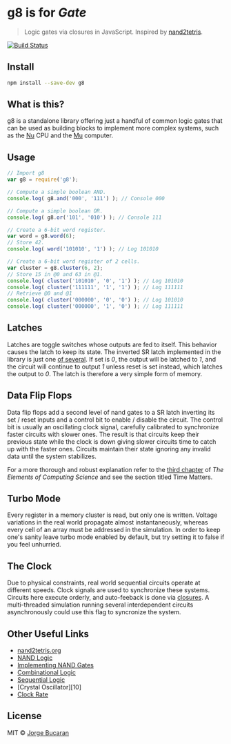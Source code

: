 # g8 is for _Gate_

> Logic gates via closures in JavaScript. Inspired by [nand2tetris][0].

[![Build Status](https://travis-ci.org/bucaran/g8.svg?branch=master)](https://travis-ci.org/bucaran/g8)

## Install

```sh
npm install --save-dev g8
```

## What is this?
g8 is a standalone library offering just a handful of common logic gates that can be used as building blocks to implement more complex systems, such as the [Nu](http://github.com/bucaran/nu) CPU and the [Mu](http://github.com/bucaran/mu) computer.

## Usage
```js
// Import g8
var g8 = require('g8');

// Compute a simple boolean AND.
console.log( g8.and('000', '111') ); // Console 000

// Compute a simple boolean OR.
console.log( g8.or('101', '010') ); // Console 111

// Create a 6-bit word register.
var word = g8.word(6);
// Store 42.
console.log( word('101010', '1') ); // Log 101010

// Create a 6-bit word register of 2 cells.
var cluster = g8.cluster(6, 2);
// Store 15 in @0 and 63 in @1.
console.log( cluster('101010', '0', '1') ); // Log 101010
console.log( cluster('111111', '1', '1') ); // Log 111111
// Retrieve @0 and @1
console.log( cluster('000000', '0', '0') ); // Log 101010
console.log( cluster('000000', '1', '0') ); // Log 111111

```

## Latches
Latches are toggle switches whose outputs are fed to itself. This behavior causes the latch to keep its state. The inverted SR latch implemented in the library is just one [of several][1]. If set is _0_, the output will be latched to _1_, and the circuit will continue to output _1_ unless reset is set instead, which latches the output to _0_. The latch is therefore a very simple form of memory.

## Data Flip Flops
Data flip flops add a second level of nand gates to a SR latch inverting its set / reset inputs and a control bit to enable / disable the circuit. The control bit is usually an oscillating clock signal, carefully calibrated to synchronize faster circuits with slower ones. The result is that circuits keep their previous state while the clock is down giving slower circuits time to catch up with the faster ones. Circuits maintain their state ignoring any invalid data until the system stabilizes.

For a more thorough and robust explanation refer to the [third chapter][2] of _The Elements of Computing Science_ and see the section titled Time Matters.

## Turbo Mode
Every register in a memory cluster is read, but only one is written. Voltage variations in the real world propagate almost instantaneously, whereas every cell of an array must be addressed in the simulation. In order to keep one's sanity leave turbo mode enabled by default, but try setting it to false if you feel unhurried.

## The Clock

Due to physical constraints, real world sequential circuits operate at different speeds. Clock signals are used to synchronize these systems. Circuits here execute orderly, and auto-feeback is done via [closures][5]. A multi-threaded simulation running several interdependent circuits asynchronously could use this flag to syncronize the system.

## Other Useful Links

* [nand2tetris.org][0]
* [NAND Logic][7]
* [Implementing NAND Gates][8]
* [Combinational Logic][6]
* [Sequential Logic][3]
* [Crystal Oscillator][10]
* [Clock Rate][4]

## License

MIT © [Jorge Bucaran](http://bucaran.me)

[0]: http://nand2tetris.org
[1]:  http://en.wikipedia.org/wiki/Flip-flop_(electronics)#Simple_set-reset_latches
[2]: www.nand2tetris.org/chapters/chapter%2003.pdf
[3]: http://en.wikipedia.org/wiki/Sequential_logic
[4]: http://en.wikipedia.org/wiki/Clock_rate
[5]: http://stackoverflow.com/questions/111102/how-do-javascript-closures-work
[6]: http://en.wikipedia.org/wiki/Combinational_logic
[7]: http://en.wikipedia.org/wiki/NAND_logic
[8]: http://hyperphysics.phy-astr.gsu.edu/hbase/electronic/nand.html
[9]: http://en.wikipedia.org/wiki/Crystal_oscillator
